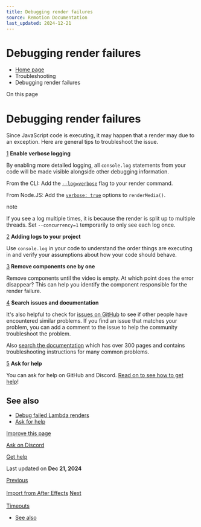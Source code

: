 ```yaml
---
title: Debugging render failures
source: Remotion Documentation
last_updated: 2024-12-21
---
```


# Debugging render failures

- [Home page](/)
- Troubleshooting
- Debugging render failures

On this page

# Debugging render failures

Since JavaScript code is executing, it may happen that a render may due to an exception. Here are general tips to troubleshoot the issue.

[1](#1) **Enable verbose logging**

By enabling more detailed logging, all `console.log` statements from your code will be made visible alongside other debugging information.

From the CLI: Add the [`--log=verbose`](/docs/cli/render#--log) flag to your render command.

From Node.JS: Add the [`verbose: true`](/docs/renderer/render-media#verbose) options to `renderMedia()`.

note

If you see a log multiple times, it is because the render is split up to multiple threads. Set `--concurrency=1` temporarily to only see each log once.

[2](#2) **Adding logs to your project**

Use `console.log` in your code to understand the order things are executing in and verify your assumptions about how your code should behave.

[3](#3) **Remove components one by one**

Remove components until the video is empty. At which point does the error disappear? This can help you identify the component responsible for the render failure.

[4](#4) **Search issues and documentation**

It's also helpful to check for [issues on GitHub](https://github.com/remotion-dev/remotion/issues) to see if other people have encountered similar problems. If you find an issue that matches your problem, you can add a comment to the issue to help the community troubleshoot the problem.

Also [search the documentation](/search) which has over 300 pages and contains troubleshooting instructions for many common problems.

[5](#5) **Ask for help**

You can ask for help on GitHub and Discord. [Read on to see how to get help](/docs/get-help)!

## See also [​](\#see-also "Direct link to See also")

- [Debug failed Lambda renders](/docs/lambda/troubleshooting/debug)
- [Ask for help](/docs/get-help)

[Improve this page](https://github.com/remotion-dev/remotion/edit/main/packages/docs/docs/troubleshooting/debug-failed-render.mdx)

[Ask on Discord](https://remotion.dev/discord)

[Get help](/docs/get-help)

Last updated on **Dec 21, 2024**

[Previous\
\
Import from After Effects](/docs/after-effects) [Next\
\
Timeouts](/docs/timeout)

- [See also](#see-also)
